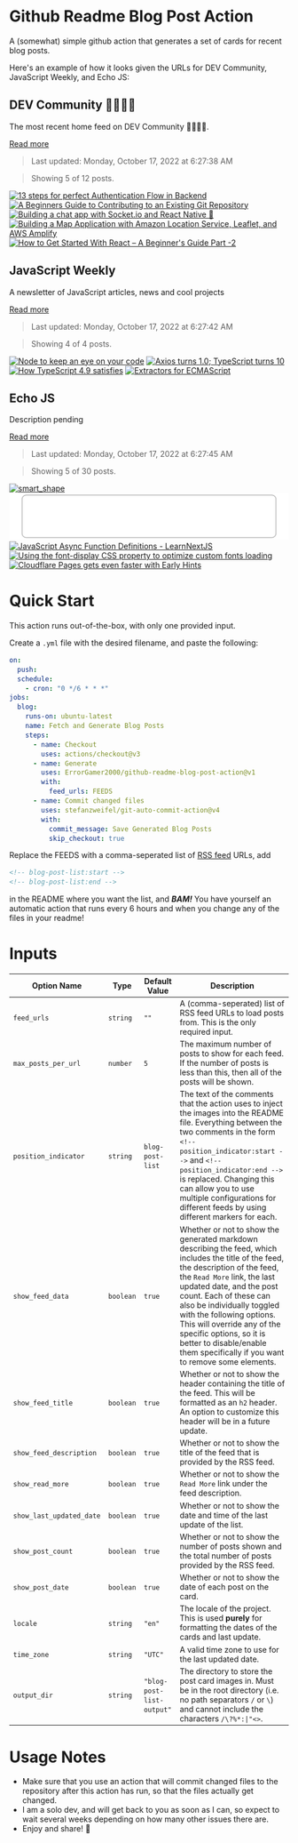 # Github Readme Blog Post Action

A (somewhat) simple github action that generates a set of cards for recent blog posts.

Here's an example of how it looks given the URLs for DEV Community, JavaScript Weekly, and Echo JS:

<!-- post-list:start -->
## DEV Community 👩‍💻👨‍💻

The most recent home feed on DEV Community 👩‍💻👨‍💻.

[Read more](https://dev.to)
> Last updated: Monday, October 17, 2022 at 6:27:38 AM

> Showing 5 of 12 posts.

[![13 steps for perfect Authentication Flow in Backend](https://raw.githubusercontent.com/ErrorGamer2000/github-readme-blog-post-action/main/generated_files/DEV_Community_👩‍💻👨‍💻/13_steps_for_perfect_Authentication_Flow_in_Backend.svg)](https://dev.to/shreyvijayvargiya/13-steps-for-perfect-authentication-flow-in-backend-3ad0)
[![A Beginners Guide to Contributing to an Existing Git Repository](https://raw.githubusercontent.com/ErrorGamer2000/github-readme-blog-post-action/main/generated_files/DEV_Community_👩‍💻👨‍💻/A_Beginners_Guide_to_Contributing_to_an_Existing_Git_Repository.svg)](https://dev.to/malonzaelkanah/a-beginners-guide-to-contributing-to-an-existing-git-repository-jln)
[![Building a chat app with Socket.io and React Native 🤯](https://raw.githubusercontent.com/ErrorGamer2000/github-readme-blog-post-action/main/generated_files/DEV_Community_👩‍💻👨‍💻/Building_a_chat_app_with_Socket.io_and_React_Native_🤯.svg)](https://dev.to/novu/building-a-chat-app-with-socketio-and-react-native-k1b)
[![Building a Map Application with Amazon Location Service, Leaflet, and AWS Amplify](https://raw.githubusercontent.com/ErrorGamer2000/github-readme-blog-post-action/main/generated_files/DEV_Community_👩‍💻👨‍💻/Building_a_Map_Application_with_Amazon_Location_Service__Leaflet__and_AWS_Amplify.svg)](https://dev.to/aws-heroes/building-a-map-application-with-amazon-location-service-leaflet-and-aws-amplify-5gbe)
[![How to Get Started With React – A Beginner's Guide Part -2](https://raw.githubusercontent.com/ErrorGamer2000/github-readme-blog-post-action/main/generated_files/DEV_Community_👩‍💻👨‍💻/How_to_Get_Started_With_React_–_A_Beginner's_Guide_Part_-2.svg)](https://dev.to/rajivchaulagain/how-to-get-started-with-react-a-beginners-guidepart-2-269m)


## JavaScript Weekly

A newsletter of JavaScript articles, news and cool projects

[Read more](https://javascriptweekly.com/)
> Last updated: Monday, October 17, 2022 at 6:27:42 AM

> Showing 4 of 4 posts.

[![Node to keep an eye on your code](https://raw.githubusercontent.com/ErrorGamer2000/github-readme-blog-post-action/main/generated_files/JavaScript_Weekly/Node_to_keep_an_eye_on_your_code.svg)](https://javascriptweekly.com/issues/610)
[![Axios turns 1.0; TypeScript turns 10](https://raw.githubusercontent.com/ErrorGamer2000/github-readme-blog-post-action/main/generated_files/JavaScript_Weekly/Axios_turns_1.0;_TypeScript_turns_10.svg)](https://javascriptweekly.com/issues/609)
[![How TypeScript 4.9 satisfies](https://raw.githubusercontent.com/ErrorGamer2000/github-readme-blog-post-action/main/generated_files/JavaScript_Weekly/How_TypeScript_4.9_satisfies.svg)](https://javascriptweekly.com/issues/608)
[![Extractors for ECMAScript](https://raw.githubusercontent.com/ErrorGamer2000/github-readme-blog-post-action/main/generated_files/JavaScript_Weekly/Extractors_for_ECMAScript.svg)](https://javascriptweekly.com/issues/607)


## Echo JS

Description pending

[Read more](
http://www.echojs.com
)
> Last updated: Monday, October 17, 2022 at 6:27:45 AM

> Showing 5 of 30 posts.

[![smart_shape](https://raw.githubusercontent.com/ErrorGamer2000/github-readme-blog-post-action/main/generated_files/_Echo_JS_/smart_shape.svg)](https://www.npmjs.com/package/smart_shape)
[![GitHub - wlucha/angular-starter: Angular 14 Starter with Storybook, Transloco, Jest, TestCafe, Docker, ESLint, Material & Prettier](https://raw.githubusercontent.com/ErrorGamer2000/github-readme-blog-post-action/main/generated_files/_Echo_JS_/GitHub_-_wlucha_angular-starter__Angular_14_Starter_with_Storybook__Transloco__Jest__TestCafe__Docker__ESLint__Material___Prettier.svg)](https://github.com/wlucha/angular-starter)
[![JavaScript Async Function Definitions - LearnNextJS](https://raw.githubusercontent.com/ErrorGamer2000/github-readme-blog-post-action/main/generated_files/_Echo_JS_/JavaScript_Async_Function_Definitions_-_LearnNextJS.svg)](https://learnnextjs.com/async-function-definitions/)
[![Using the font-display CSS property to optimize custom fonts loading](https://raw.githubusercontent.com/ErrorGamer2000/github-readme-blog-post-action/main/generated_files/_Echo_JS_/Using_the_font-display_CSS_property_to_optimize_custom_fonts_loading.svg)](http://www.js-craft.io/blog/using-the-font-display-css-property-to-optimize-custom-fonts-loading/)
[![
Cloudflare Pages gets even faster with Early Hints
](https://raw.githubusercontent.com/ErrorGamer2000/github-readme-blog-post-action/main/generated_files/_Echo_JS_/_Cloudflare_Pages_gets_even_faster_with_Early_Hints_.svg)](
https://blog.cloudflare.com/early-hints-on-cloudflare-pages/
)


<!-- post-list:end -->

# Quick Start

This action runs out-of-the-box, with only one provided input.

Create a `.yml` file with the desired filename, and paste the following:

```yml
on:
  push:
  schedule:
    - cron: "0 */6 * * *"
jobs:
  blog:
    runs-on: ubuntu-latest
    name: Fetch and Generate Blog Posts
    steps:
      - name: Checkout
        uses: actions/checkout@v3
      - name: Generate
        uses: ErrorGamer2000/github-readme-blog-post-action@v1
        with:
          feed_urls: FEEDS
      - name: Commit changed files
        uses: stefanzweifel/git-auto-commit-action@v4
        with:
          commit_message: Save Generated Blog Posts
          skip_checkout: true
```

Replace the FEEDS with a comma-seperated list of [RSS feed](https://rss.com/blog/how-do-rss-feeds-work/) URLs, add

```md
<!-- blog-post-list:start -->
<!-- blog-post-list:end -->
```

in the README where you want the list, and **_BAM!_** You have yourself an automatic action that runs every 6 hours and when you change any of the files in your readme!

# Inputs

<table>
  <thead>
    <tr>
      <th>Option Name</th>
      <th>Type</th>
      <th>Default Value</th>
      <th>Description</th>
    </tr>
  </thead>
  <tbody>
    <tr>
      <td><code>feed_urls</code></td>
      <td><code>string</code></td>
      <td><code>""</code></td>
      <td>A (comma-seperated) list of RSS feed URLs to load posts from. This is the only required input.</td>
    </tr>
    <tr>
      <td><code>max_posts_per_url</code></td>
      <td><code>number</code></td>
      <td><code>5</code></td>
      <td>The maximum number of posts to show for each feed. If the number of posts is less than this, then all of the posts will be shown.</td>
    </tr>
    <tr>
      <td><code>position_indicator</code></td>
      <td><code>string</code></td>
      <td><code>blog-post-list</code></td>
      <td>The text of the comments that the action uses to inject the images into the README file. Everything between the two comments in the form <code>&lt;!-- position_indicator:start --&gt;</code> and <code>&lt;!-- position_indicator:end --&gt;</code> is replaced. Changing this can allow you to use multiple configurations for different feeds by using different markers for each.</td>
    </tr>
    <tr>
      <td><code>show_feed_data</code></td>
      <td><code>boolean</code></td>
      <td><code>true</code></td>
      <td>Whether or not to show the generated markdown describing the feed, which includes the title of the feed, the description of the feed, the <code>Read More</code> link, the last updated date, and the post count. Each of these can also be individually toggled with the following options. This will override any of the specific options, so it is better to disable/enable them specifically if you want to remove some elements.</td>
    </tr>
    <tr>
      <td><code>show_feed_title</code></td>
      <td><code>boolean</code></td>
      <td><code>true</code></td>
      <td>Whether or not to show the header containing the title of the feed. This will be formatted as an <code>h2</code> header. An option to customize this header will be in a future update.</td>
    </tr>
    <tr>
      <td><code>show_feed_description</code></td>
      <td><code>boolean</code></td>
      <td><code>true</code></td>
      <td>Whether or not to show the title of the feed that is provided by the RSS feed.</td>
    </tr>
    <tr>
      <td><code>show_read_more</code></td>
      <td><code>boolean</code></td>
      <td><code>true</code></td>
      <td>Whether or not to show the <code>Read More</code> link under the feed description.</td>
    </tr>
    <tr>
      <td><code>show_last_updated_date</code></td>
      <td><code>boolean</code></td>
      <td><code>true</code></td>
      <td>Whether or not to show the date and time of the last update of the list.</td>
    </tr>
    <tr>
      <td><code>show_post_count</code></td>
      <td><code>boolean</code></td>
      <td><code>true</code></td>
      <td>Whether or not to show the number of posts shown and the total number of posts provided by the RSS feed.</td>
    </tr>
    <tr>
      <td><code>show_post_date</code></td>
      <td><code>boolean</code></td>
      <td><code>true</code></td>
      <td>Whether or not to show the date of each post on the card.</td>
    </tr>
    <tr>
      <td><code>locale</code></td>
      <td><code>string</code></td>
      <td><code>"en"</code></td>
      <td>The locale of the project. This is used <strong>purely</strong> for formatting the dates of the cards and last update.</td>
    </tr>
    <tr>
      <td><code>time_zone</code></td>
      <td><code>string</code></td>
      <td><code>"UTC"</code></td>
      <td>A valid time zone to use for the last updated date.</td>
    </tr>
    <tr>
      <td><code>output_dir</code></td>
      <td><code>string</code></td>
      <td><code>"blog-post-list-output"</code></td>
      <td>The directory to store the post card images in. Must be in the root directory (i.e. no path separators <code>/</code> or <code>\</code>) and cannot include the characters <code>/\?%*:|"&lt;&gt;</code>.</td>
    </tr>
<!--
    <tr>
      <td><code></code></td>
      <td><cde></cde></td>
      <td><code></code></td>
      <td></td>
    </tr>
-->
  </tbody>
</table>

# Usage Notes

- Make sure that you use an action that will commit changed files to the repository after this action has run, so that the files actually get changed.
- I am a solo dev, and will get back to you as soon as I can, so expect to wait several weeks depending on how many other issues there are.
- Enjoy and share! 🤗
